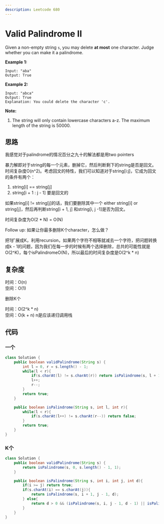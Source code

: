 ```yaml
---
description: Leetcode 680
---
```


# Valid Palindrome II

Given a non-empty string `s`, you may delete **at most** one character. Judge whether you can make it a palindrome.

**Example 1:**  


```text
Input: "aba"
Output: True
```

**Example 2:**  


```text
Input: "abca"
Output: True
Explanation: You could delete the character 'c'.
```

**Note:**

1. The string will only contain lowercase characters a-z. The maximum length of the string is 50000.

## 思路

我感觉对于palindrome的情况百分之九十的解法都是用two pointers

暴力解即对于string的每一个元素，删掉它，然后判断剩下的string是否是回文。时间复杂度O\(n^2\)。考虑回文的特性，我们可以知道对于string\[i:j\]，它成为回文的条件有两个：

1. string\[i\] == string\[j\]
2. string\[i + 1 : j - 1\] 要是回文的

如果string\[i\] != string\[j\]的话，我们要删除其中一个 either string\[i\] or string\[j\]，然后再判断string\[i + 1, j\] 和string\[i, j -1\]是否为回文。

时间复杂度为O\(2 \* N\) = O\(N\)

Follow up: 如果让你最多删除K个character，怎么做？

把1扩展成K，利用recursion，如果两个字符不相等就减去一个字符，把问题转换成k - 1的问题，因为我们在每一步的时候有两个选择删除，总共的可能性就是O\(2^K\)，每个isPalindromeO\(N\)，所以最后的时间复杂度是O\(2^k \* n\)

## 复杂度

时间：O\(n\)  
空间：O\(1\)

删除K个

时间：O\(2^k \* n\)  
空间：O\(k + n\)  n是应该递归调用栈

## 代码

### 一个

```java
class Solution {
    public boolean validPalindrome(String s) {
        int l = 0, r = s.length() - 1;
        while(l < r){
            if(s.charAt(l) != s.charAt(r)) return isPalindrome(s, l + 1, r) || isPalindrome(s, l, r - 1);
            l++;
            r--;
        }
        return true;
    }

    public boolean isPalindrome(String s, int l, int r){
        while(l < r){
            if(s.charAt(l++) != s.charAt(r--)) return false;
        }
        return true;
    }
}
```

### K个

```java
class Solution {
    public boolean validPalindrome(String s) {
        return isPalindrome(s, 0, s.length() - 1, 1);
    }

    public boolean isPalindrome(String s, int i, int j, int d){
        if(i >= j) return true;
        if(s.charAt(i) == s.charAt(j)){
            return isPalindrome(s, i + 1, j - 1, d);
        } else{
            return d > 0 && (isPalindrome(s, i, j - 1, d - 1) || isPalindrome(s, i + 1, j, d - 1));
        }
    }
}
```



